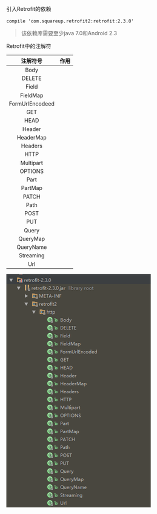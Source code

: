 引入Retrofit的依赖
```
compile 'com.squareup.retrofit2:retrofit:2.3.0'
```

> 该依赖库需要至少java 7.0和Android 2.3

Retrofit中的注解符

| 注解符号 | 作用 |
|:---:|:--:|
| Body | |
| DELETE |
| Field |
| FieldMap |
| FormUrlEncodeed |
| GET |
| HEAD |
| Header |
| HeaderMap |
| Headers |
| HTTP |
| Multipart |
| OPTIONS |
| Part |
| PartMap |
| PATCH |
| Path |
| POST |
| PUT |
| Query |
| QueryMap |
| QueryName |
| Streaming |
| Url |

![20170806201544.png](../../../../../Pictures/201708/20170806201544.png)  
